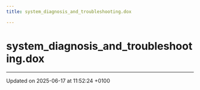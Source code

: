 ```yaml
---
title: system_diagnosis_and_troubleshooting.dox

---
```


# system_diagnosis_and_troubleshooting.dox








-------------------------------

Updated on 2025-06-17 at 11:52:24 +0100
